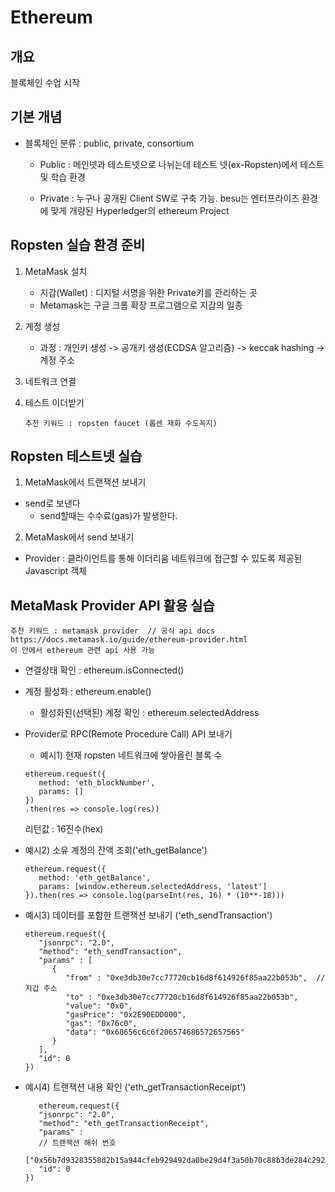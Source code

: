 # Ethereum

## 개요

블록체인 수업 시작

## 기본 개념

- 블록체인 분류 : public, private, consortium
  
  - Public : 메인넷과 테스트넷으로 나뉘는데 테스트 넷(ex-Ropsten)에서 테스트 및 학습 환경
  
  - Private : 누구나 공개된 Client SW로 구축 가능. besu는 엔터프라이즈 환경에 맞게 개량된 Hyperledger의 ethereum Project

## Ropsten 실습 환경 준비

1. MetaMask 설치
   - 지갑(Wallet) : 디지털 서명을 위한 Private키를 관리하는 곳
   - Metamask는 구글 크롬 확장 프로그램으로 지갑의 일종

2. 계정 생성
   - 과정 : 개인키 생성 -> 공개키 생성(ECDSA 알고리즘) -> keccak hashing -> 계정 주소

3. 네트워크 연결

4. 테스트 이더받기

   ```
   추천 키워드 : ropsten faucet (롭센 재화 수도꼭지)
   ```

## Ropsten 테스트넷 실습

1. MetaMask에서 트랜잭션 보내기

- send로 보낸다
  - send할때는 수수료(gas)가 발생한다.

2. MetaMask에서 send 보내기

- Provider : 클라이언트를 통해 이더리움 네트워크에 접근할 수 있도록 제공된 Javascript 객체

## MetaMask Provider API 활용 실습

```
추천 키워드 : metamask provider  // 공식 api docs
https://docs.metamask.io/guide/ethereum-provider.html
이 안에서 ethereum 관련 api 사용 가능
```

- 연결상태 확인 : ethereum.isConnected()
- 계정 활성화 : ethereum.enable()
  - 활성화된(선택된) 계정 확인 : ethereum.selectedAddress
- Provider로 RPC(Remote Procedure Call) API 보내기
  - 예시1) 현재 ropsten 네트워크에 쌓아올린 블록 수

   ```
   ethereum.request({
      method: 'eth_blockNumber',
      params: []
   })
   .then(res => console.log(res))
   ```

   리턴값 : 16진수(hex)
- 예시2) 소유 계정의 잔액 조회('eth_getBalance')

   ```
   ethereum.request({
      method: 'eth_getBalance',
      params: [window.ethereum.selectedAddress, 'latest']
   }).then(res => console.log(parseInt(res, 16) * (10**-18)))
   ```

- 예시3) 데이터를 포함한 트랜잭션 보내기 ('eth_sendTransaction')
  ```
  ethereum.request({
     "jsonrpc": "2.0",
     "method": "eth_sendTransaction",
     "params" : [
        {
           "from" : "0xe3db30e7cc77720cb16d8f614926f85aa22b053b",  // 지갑 주소
           "to" : "0xe3db30e7cc77720cb16d8f614926f85aa22b053b",
           "value": "0x0",
           "gasPrice": "0x2E90EDD000",
           "gas": "0x76c0",
           "data": "0x68656c6c6f206574686572657565"
        }
     ],
     "id": 0
  })
  ```

- 예시4) 트랜잭션 내용 확인 ('eth_getTransactionReceipt')
  ```
     ethereum.request({
     "jsonrpc": "2.0",
     "method": "eth_getTransactionReceipt",
     "params" : 
     // 트랜잭션 해쉬 번호
     ["0x56b7d93283558d2b15a944cfeb929492da0be29d4f3a50b70c88b3de284c2927"], 
     "id": 0
  })
  ```